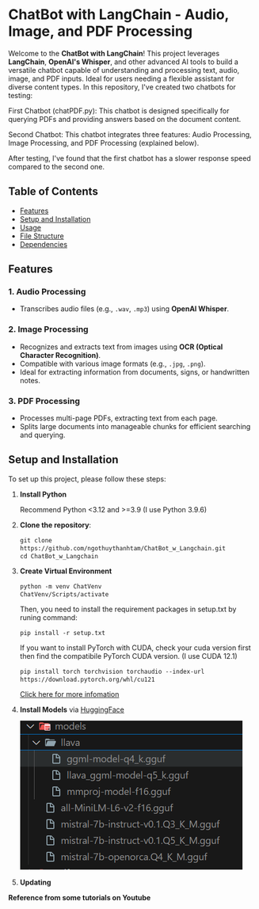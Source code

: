 # ChatBot with LangChain - Audio, Image, and PDF Processing

Welcome to the **ChatBot with LangChain**! This project leverages **LangChain**, **OpenAI's Whisper**, and other advanced AI tools to build a versatile chatbot capable of understanding and processing text, audio, image, and PDF inputs. Ideal for users needing a flexible assistant for diverse content types. In this repository, I've created two chatbots for testing:

First Chatbot (chatPDF.py): This chatbot is designed specifically for querying PDFs and providing answers based on the document content.

Second Chatbot: This chatbot integrates three features: Audio Processing, Image Processing, and PDF Processing (explained below).

After testing, I've found that the first chatbot has a slower response speed compared to the second one.

## Table of Contents

- [Features](#features)
- [Setup and Installation](#setup-and-installation)
- [Usage](#usage)
- [File Structure](#file-structure)
- [Dependencies](#dependencies)

## Features

### 1. Audio Processing

- Transcribes audio files (e.g., `.wav`, `.mp3`) using **OpenAI Whisper**.

### 2. Image Processing

- Recognizes and extracts text from images using **OCR (Optical Character Recognition)**.
- Compatible with various image formats (e.g., `.jpg`, `.png`).
- Ideal for extracting information from documents, signs, or handwritten notes.

### 3. PDF Processing

- Processes multi-page PDFs, extracting text from each page.
- Splits large documents into manageable chunks for efficient searching and querying.

## Setup and Installation

To set up this project, please follow these steps:

1. **Install Python**

   Recommend Python <3.12 and >=3.9 (I use Python 3.9.6)

2. **Clone the repository**:
   ```shell
   git clone https://github.com/ngothuythanhtam/ChatBot_w_Langchain.git
   cd ChatBot_w_Langchain
   ```
3. **Create Virtual Environment**
   ```shell
   python -m venv ChatVenv
   ChatVenv/Scripts/activate
   ```
   Then, you need to install the requirement packages in setup.txt by runing command:
   ```shell
   pip install -r setup.txt
   ```

   If you want to install PyTorch with CUDA, check your cuda version first then find the compatibile PyTorch CUDA version. (I use CUDA 12.1)
   ```shell
   pip install torch torchvision torchaudio --index-url https://download.pytorch.org/whl/cu121
   ```
   [Click here for more infomation](https://gist.github.com/Hansimov/c2c82c9512245758398bc8b48c2789c0)

4. **Install Models** via   [HuggingFace](https://huggingface.co/)

   ![Install these models via HuggingFace (link below)](image.png) 

5. **Updating**

**Reference from some tutorials on Youtube**
